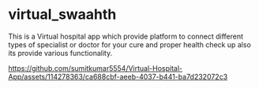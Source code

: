# virtual_swaahth


This is a Virtual hospital app which provide platform to connect different types of specialist or doctor for your cure and proper health check up also its provide various functionality.


https://github.com/sumitkumar5554/Virtual-Hospital-App/assets/114278363/ca688cbf-aeeb-4037-b441-ba7d232072c3
